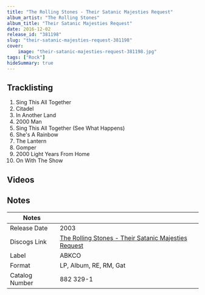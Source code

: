 ```yaml
---
title: "The Rolling Stones - Their Satanic Majesties Request"
album_artist: "The Rolling Stones"
album_title: "Their Satanic Majesties Request"
date: 2016-12-02
release_id: "381198"
slug: "their-satanic-majesties-request-381198"
cover:
    image: "their-satanic-majesties-request-381198.jpg"
tags: ["Rock"]
hideSummary: true
---
```


## Tracklisting
1. Sing This All Together
2. Citadel
3. In Another Land
4. 2000 Man
5. Sing This All Together (See What Happens)
6. She's A Rainbow
7. The Lantern
8. Gomper
9. 2000 Light Years From Home
10. On With The Show

## Videos


## Notes

| Notes          |             |
| ---------------| ----------- |
| Release Date   | 2003 |
| Discogs Link   | [The Rolling Stones - Their Satanic Majesties Request](https://www.discogs.com/release/381198) |
| Label          | ABKCO |
| Format         | LP, Album, RE, RM, Gat |
| Catalog Number | 882 329-1 |

